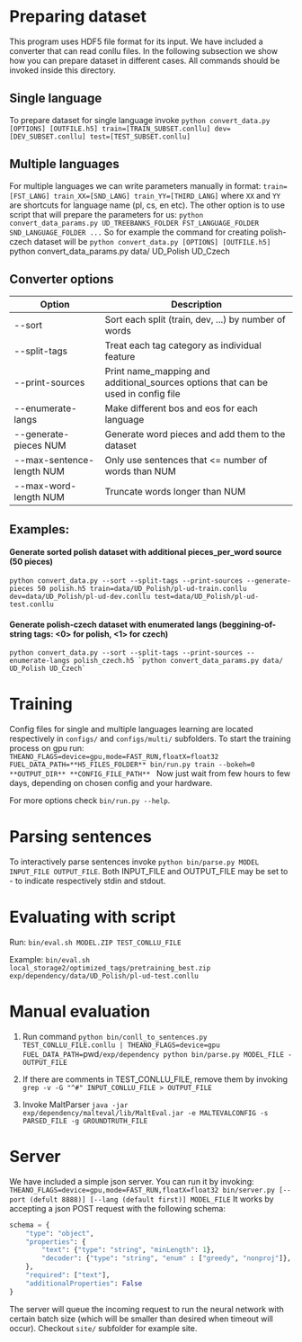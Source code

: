 Preparing dataset
=====
This program uses HDF5 file format for its input. We have included a converter
that can read conllu files. In the following subsection we show how you can
prepare dataset in different cases. All commands should be invoked inside
this directory.

## Single language
To prepare dataset for single language invoke
`python convert_data.py [OPTIONS] [OUTFILE.h5] train=[TRAIN_SUBSET.conllu] dev=[DEV_SUBSET.conllu] test=[TEST_SUBSET.conllu]`

## Multiple languages
For multiple languages we can write parameters manually in format:
`train=[FST_LANG] train_XX=[SND_LANG] train_YY=[THIRD_LANG]`
where `XX` and `YY` are shortcuts for language name (pl, cs, en etc).
The other option is to use script that will prepare the parameters for us:
`python convert_data_params.py UD_TREEBANKS_FOLDER FST_LANGUAGE_FOLDER SND_LANGUAGE_FOLDER ...`
So for example the command for creating polish-czech dataset will be
`python convert_data.py [OPTIONS] [OUTFILE.h5] `python convert_data_params.py data/ UD_Polish UD_Czech` `

## Converter options

Option | Description
------------ | -------------
--sort | Sort each split (train, dev, ...) by number of words
--split-tags | Treat each tag category as individual feature 
--print-sources | Print name_mapping and additional_sources options that can be used in config file
--enumerate-langs | Make different bos and eos for each language
--generate-pieces NUM | Generate word pieces and add them to the dataset
--max-sentence-length NUM | Only use sentences that <= number of words than NUM
--max-word-length NUM | Truncate words longer than NUM

## Examples:
#### Generate sorted polish dataset with additional pieces_per_word source (50 pieces)
    python convert_data.py --sort --split-tags --print-sources --generate-pieces 50 polish.h5 train=data/UD_Polish/pl-ud-train.conllu dev=data/UD_Polish/pl-ud-dev.conllu test=data/UD_Polish/pl-ud-test.conllu
#### Generate polish-czech dataset with enumerated langs (beggining-of-string tags: <0> for polish, <1> for czech)
    python convert_data.py --sort --split-tags --print-sources --enumerate-langs polish_czech.h5 `python convert_data_params.py data/ UD_Polish UD_Czech`

Training
=====
Config files for single and multiple languages learning are located respectively
in `configs/` and `configs/multi/` subfolders. To start the training process on
gpu run:
     `THEANO_FLAGS=device=gpu,mode=FAST_RUN,floatX=float32 FUEL_DATA_PATH=**H5_FILES_FOLDER** bin/run.py train --bokeh=0 **OUTPUT_DIR** **CONFIG_FILE_PATH** `
Now just wait from few hours to few days, depending on chosen config and your hardware.

For more options check `bin/run.py --help`.

Parsing sentences
=====
To interactively parse sentences invoke `python bin/parse.py MODEL INPUT_FILE OUTPUT_FILE`.
Both INPUT_FILE and OUTPUT_FILE may be set to - to indicate respectively stdin and stdout.

Evaluating with script
=====
Run: `bin/eval.sh MODEL.ZIP TEST_CONLLU_FILE`

Example:
    `bin/eval.sh local_storage2/optimized_tags/pretraining_best.zip exp/dependency/data/UD_Polish/pl-ud-test.conllu`

Manual evaluation 
=====
1. Run command `python bin/conll_to_sentences.py TEST_CONLLU_FILE.conllu | THEANO_FLAGS=device=gpu FUEL_DATA_PATH=`pwd`/exp/dependency python bin/parse.py MODEL_FILE - OUTPUT_FILE`

2. If there are comments in TEST_CONLLU_FILE, remove them by invoking 
    `grep -v -G "^#" INPUT_CONLLU_FILE > OUTPUT_FILE`

3. Invoke MaltParser
   `java -jar exp/dependency/malteval/lib/MaltEval.jar -e MALTEVALCONFIG -s PARSED_FILE -g GROUNDTRUTH_FILE`

Server
=====
We have included a simple json server. You can run it by invoking:
     `THEANO_FLAGS=device=gpu,mode=FAST_RUN,floatX=float32 bin/server.py [--port (defult 8888)] [--lang (default first)] MODEL_FILE`
It works by accepting a json POST request with the following schema:
```python
schema = {
    "type": "object",
    "properties": {
        "text": {"type": "string", "minLength": 1},
        "decoder": {"type": "string", "enum" : ["greedy", "nonproj"]},
    },
    "required": ["text"],
    "additionalProperties": False
}
```
The server will queue the incoming request to run the neural network with certain
batch size (which will be smaller than desired when timeout will occur).
Checkout `site/` subfolder for example site.
